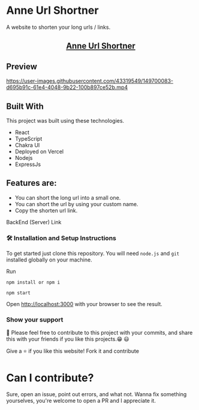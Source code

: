 


# Anne Url Shortner

A website to shorten your long urls / links.

<h2 align="center">
  <a href="https://anne-url-shortner.vercel.app/" target="_blank">Anne Url Shortner</a>
</h2>

## Preview
https://user-images.githubusercontent.com/43319549/149700083-d695b91c-61e4-4048-9b22-100b897ce52b.mp4


## Built With

This project was built using these technologies.

- React
- TypeScript
- Chakra UI
- Deployed on Vercel
- Nodejs
- ExpressJs

## Features are:

- You can short the long url into a small one.
- You can short the url by using your custom name.
- Copy the shorten url link.

<a link="https://github.com/kerrybli/anne-url-shortner-server">BackEnd (Server) Link </a>

### 🛠 Installation and Setup Instructions

To get started just clone this repository. You will need `node.js` and `git` installed globally on your machine.

Run

```
npm install or npm i
```

```
npm start
```

Open [http://localhost:3000](http://localhost:3000) with your browser to see the result.

### Show your support

📌 Please feel free to contribute to this project with your commits, and share this with your friends if you like this projects.😁 😃

Give a ⭐ if you like this website! Fork it and contribute

# Can I contribute?

Sure, open an issue, point out errors, and what not. Wanna fix something yourselves, you're welcome to open a PR and I appreciate it.
